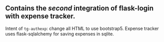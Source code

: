 ## Contains the *second* integration of flask-login with expense tracker.

Intent of `tg-authexp`: change all HTML to use bootstrap5.
Expense tracker uses flask-sqlalchemy for saving expenses in sqlite.

